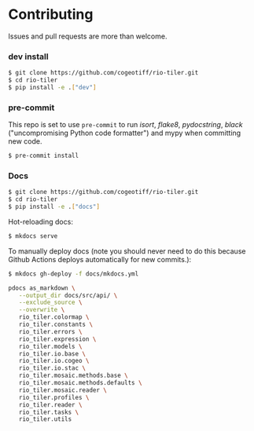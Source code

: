 # Contributing

Issues and pull requests are more than welcome.

### dev install

```bash
$ git clone https://github.com/cogeotiff/rio-tiler.git
$ cd rio-tiler
$ pip install -e .["dev"]
```

### pre-commit

This repo is set to use `pre-commit` to run *isort*, *flake8*, *pydocstring*, *black* ("uncompromising Python code formatter") and mypy when committing new code.

```bash
$ pre-commit install
```

### Docs

```bash
$ git clone https://github.com/cogeotiff/rio-tiler.git
$ cd rio-tiler
$ pip install -e .["docs"]
```

Hot-reloading docs:

```bash
$ mkdocs serve
```

To manually deploy docs (note you should never need to do this because Github
Actions deploys automatically for new commits.):

```bash
$ mkdocs gh-deploy -f docs/mkdocs.yml
```

```bash
pdocs as_markdown \
   --output_dir docs/src/api/ \
   --exclude_source \
   --overwrite \
   rio_tiler.colormap \
   rio_tiler.constants \
   rio_tiler.errors \
   rio_tiler.expression \
   rio_tiler.models \
   rio_tiler.io.base \
   rio_tiler.io.cogeo \
   rio_tiler.io.stac \
   rio_tiler.mosaic.methods.base \
   rio_tiler.mosaic.methods.defaults \
   rio_tiler.mosaic.reader \
   rio_tiler.profiles \
   rio_tiler.reader \
   rio_tiler.tasks \
   rio_tiler.utils
```
